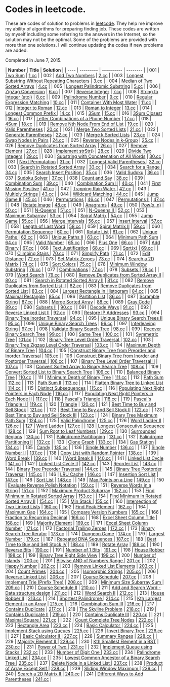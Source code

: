 Codes in leetcode.
==================
These are codes of solution to problems in [leetcode](https://www.leetcode.com).
They help me improve my ability of algorithms for preparing finding job. These codes are
written by myself including some referring to the answers in the Internet, so the solution 
may not be the optimal. Some of the problems are provided with more than one solutions.
I will continue updating the codes if new problems are added.

Completed in June 7, 2015.



|	 **Number**	|	**Title**	|	**Solution**	|
|	----	|  ---------    |  ----------  |  -------- |
|	001	|	[Two Sum](https://leetcode.com/problems/two-sum/)	|	[1.cc](https://github.com/tianmn2109/leetcode/blob/master/code_c%2B%2B/1/1.cpp)	|
|	002	|	[Add Two Numbers](https://leetcode.com/problems/add-two-numbers/)	|	[2.cc](https://github.com/tianmn2109/leetcode/blob/master/2/2.cpp)	|
|	003	|	[Longest Substring Without Repeating Characters](https://leetcode.com/problems/longest-substring-without-repeating-characters/)	|	[3.cc](https://github.com/tianmn2109/leetcode/blob/master/3/3.cpp)	|
|	004	|	[Median of Two Sorted Arrays](https://leetcode.com/problems/median-of-two-sorted-arrays/)	|	[4.cc](https://github.com/tianmn2109/leetcode/blob/master/code_c%2B%2B/4/4.cc)	|
|	005	|	[Longest Palindromic Substring](https://leetcode.com/problems/longest-palindromic-substring/)	|	[5.cc](https://github.com/tianmn2109/leetcode/blob/master/code_c%2B%2B/5/5.cpp)	|
|	006	|	[ZigZag Conversion](https://leetcode.com/problems/zigzag-conversion/)	|	[6.cc](https://github.com/tianmn2109/leetcode/blob/master/code_c%2B%2B/6/6.cpp)	|
|	007	|	[Reverse Integer](https://leetcode.com/problems/reverse-integer/)	|	[7.cc](https://github.com/tianmn2109/leetcode/blob/master/code_c%2B%2B/7/7.cc)	|
|	008	|	[String to Integer (atoi)](https://leetcode.com/problems/string-to-integer-atoi/)	|	[8.cc](	https://github.com/tianmn2109/leetcode/tree/master/code_c%2B%2B/8)	|
|	009	|	[Palindrome Number](https://leetcode.com/problems/palindrome-number/)	|	[9.cc](https://github.com/tianmn2109/leetcode/blob/master/code_c%2B%2B/9/9.cc)	|
|	010	|	[Regular Expression Matching](https://leetcode.com/problems/regular-expression-matching/)	|	[10.cc](https://github.com/tianmn2109/leetcode/blob/master/code_c%2B%2B/10/10.cc)	|
|	011	|	[Container With Most Water](https://leetcode.com/problems/container-with-most-water/)	|	[11.cc](https://github.com/tianmn2109/leetcode/blob/master/code_c%2B%2B/11/11.cc)	|
|	012	|	[Integer to Roman](https://leetcode.com/problems/integer-to-roman/)	|	[12.cc](https://github.com/tianmn2109/leetcode/blob/master/code_c%2B%2B/12/12.cc)	|
|	013	|	[Roman to Integer](https://leetcode.com/problems/roman-to-integer/)	|	[13.cc](https://github.com/tianmn2109/leetcode/blob/master/code_c%2B%2B/13/13.cc)	|
|	014	|	[Longest Common Prefix ](https://leetcode.com/problems/longest-common-prefix/)	|	[14.cc](https://github.com/tianmn2109/leetcode/blob/master/code_c%2B%2B/14/14.cpp)	|
|	015	|	[3Sum](https://leetcode.com/problems/3sum/)	|	[15.cc](https://github.com/tianmn2109/leetcode/blob/master/code_c%2B%2B/15/15.cc)	|
|	016	|	[3Sum Closest](https://leetcode.com/problems/3sum-closest/)	|	[16.cc](https://github.com/tianmn2109/leetcode/blob/master/code_c%2B%2B/16/16.cc)	|
|	017	|	[Letter Combinations of a Phone Number](https://leetcode.com/problems/letter-combinations-of-a-phone-number/)	|	[17.cc](https://github.com/tianmn2109/leetcode/blob/master/code_c%2B%2B/17/17.cc)	|
|	018	|	[4Sum](https://leetcode.com/problems/4sum/)	|	[18.cc](https://github.com/tianmn2109/leetcode/blob/master/code_c%2B%2B/18/18.cc)	|
|	019	|	[Remove Nth Node From End of List](https://leetcode.com/problems/remove-nth-node-from-end-of-list/)	|	[19.cc](https://github.com/tianmn2109/leetcode/blob/master/code_c%2B%2B/19/19.cc)	|
|	020	|	[Valid Parentheses](https://leetcode.com/problems/valid-parentheses/)	|	[20.cc](https://github.com/tianmn2109/leetcode/blob/master/code_c%2B%2B/20/20.cc)	|
|	021	|	[Merge Two Sorted Lists](https://leetcode.com/problems/merge-two-sorted-lists/)	|	[21.cc](https://github.com/tianmn2109/leetcode/blob/master/code_c%2B%2B/21/21.c)	|
|	022	|	[Generate Parentheses](https://leetcode.com/problems/generate-parentheses/)	|	[22.cc](https://github.com/tianmn2109/leetcode/blob/master/code_c%2B%2B/22/22.cc)	|
|	023	|	[Merge k Sorted Lists](https://leetcode.com/problems/merge-k-sorted-lists/)	|	[23.cc](https://github.com/tianmn2109/leetcode/blob/master/code_c%2B%2B/23/23.cc)	|
|	024	|	[Swap Nodes in Pairs](https://leetcode.com/problems/swap-nodes-in-pairs/)	|	[24.cc](https://github.com/tianmn2109/leetcode/blob/master/code_c%2B%2B/24/24.cc)	|
|	025	|	[Reverse Nodes in k-Group](https://leetcode.com/problems/reverse-nodes-in-k-group/)	|	[25.cc](https://github.com/tianmn2109/leetcode/blob/master/code_c%2B%2B/25/25.cc)	|
|	026	|	[Remove Duplicates from Sorted Array](https://leetcode.com/problems/remove-duplicates-from-sorted-array/)	|	[26.cc](https://github.com/tianmn2109/leetcode/blob/master/code_c%2B%2B/26/26.cc)	|
|	027	|	[Remove Element](https://leetcode.com/problems/remove-element/)	|	[27.cc](https://github.com/tianmn2109/leetcode/blob/master/code_c%2B%2B/27/27.cc)	|
|	028	|	[Implement strStr()](https://leetcode.com/problems/implement-strstr/)	|	[28.cc](https://github.com/tianmn2109/leetcode/blob/master/code_c%2B%2B/28/28.cc)	|
|	029	|	[Divide Two Integers](https://leetcode.com/problems/divide-two-integers/)	|	[29.cc](https://github.com/tianmn2109/leetcode/blob/master/code_c%2B%2B/29/29.cc)	|
|	030	|	[Substring with Concatenation of All Words](https://leetcode.com/problems/substring-with-concatenation-of-all-words/)	|	[30.cc](https://github.com/tianmn2109/leetcode/blob/master/code_c%2B%2B/30/30.cc)	|
|	031	|	[Next Permutation](https://leetcode.com/problems/next-permutation/)	|	[31.cc](https://github.com/tianmn2109/leetcode/blob/master/code_c%2B%2B/31/31.cc)	|
|	032	|	[Longest Valid Parentheses ](https://leetcode.com/problems/longest-valid-parentheses/)	|	[32.cc](https://github.com/tianmn2109/leetcode/blob/master/code_c%2B%2B/32/32.cc)	|
|	033	|	[Search in Rotated Sorted Array](https://leetcode.com/problems/search-in-rotated-sorted-array/)	|	[33.cc](https://github.com/tianmn2109/leetcode/blob/master/code_c%2B%2B/33/33.cc)	|
|	034	|	[Search for a Range ](https://leetcode.com/problems/search-for-a-range/)	|	[34.cc](https://github.com/tianmn2109/leetcode/blob/master/code_c%2B%2B/34/34.cc)	|
|	035	|	[Search Insert Position ](https://leetcode.com/problems/search-insert-position/)	|	[35.cc](https://github.com/tianmn2109/leetcode/blob/master/code_c%2B%2B/35/35.cc)	|
|	036	|	[Valid Sudoku](https://leetcode.com/problems/valid-sudoku/)	|	[36.cc](https://github.com/tianmn2109/leetcode/blob/master/code_c%2B%2B/36/36.cc)	|
|	037	|	[Sudoku Solver](https://leetcode.com/problems/sudoku-solver/)	|	[37.cc](https://github.com/tianmn2109/leetcode/blob/master/code_c%2B%2B/37/37.cc)	|
|	038	|	[Count and Say](https://leetcode.com/problems/count-and-say/)	|	[38.cc](https://github.com/tianmn2109/leetcode/blob/master/code_c%2B%2B/38/38.cc)	|
|	039	|	[Combination Sum](https://leetcode.com/problems/combination-sum/)	|	[39.cc](https://github.com/tianmn2109/leetcode/blob/master/code_c%2B%2B/39/39.cc)	|
|	040	|	[Combination Sum II](https://leetcode.com/problems/combination-sum-ii/)	|	[40.cc](https://github.com/tianmn2109/leetcode/blob/master/code_c%2B%2B/40/40.cc)	|
|	041	|	[First Missing Positive](https://leetcode.com/problems/first-missing-positive/)	|	[41.cc](https://github.com/tianmn2109/leetcode/blob/master/code_c%2B%2B/41/41.cc)	|
|	042	|	[Trapping Rain Water ](https://leetcode.com/problems/trapping-rain-water/)	|	[42.cc](https://github.com/tianmn2109/leetcode/blob/master/code_c%2B%2B/42/42.cc)	|
|	043	|	[Multiply Strings](https://leetcode.com/problems/multiply-strings/)	|	[43.cc](https://github.com/tianmn2109/leetcode/blob/master/code_c%2B%2B/43/43.cc)	|
|	044	|	[Wildcard Matching](https://leetcode.com/problems/wildcard-matching/)	|	[44.cc](https://github.com/tianmn2109/leetcode/blob/master/code_c%2B%2B/44/44.cc)	|
|	045	|	[Jump Game II](https://leetcode.com/problems/jump-game-ii/)	|	[45.cc](https://github.com/tianmn2109/leetcode/blob/master/code_c%2B%2B/45/45.cc)	|
|	046	|	[Permutations](https://leetcode.com/problems/permutations/)	|	[46.cc](https://github.com/tianmn2109/leetcode/blob/master/code_c%2B%2B/46/46.cc)	|
|	047	|	[Permutations II](https://leetcode.com/problems/permutations-ii/)	|	[47.cc](https://github.com/tianmn2109/leetcode/blob/master/code_c%2B%2B/47/47.c)	|
|	048	|	[Rotate Image](https://leetcode.com/problems/rotate-image/)	|	[48.cc](https://github.com/tianmn2109/leetcode/blob/master/code_c%2B%2B/48/48.cc)	|
|	049	|	[Anagrams](https://leetcode.com/problems/anagrams/)	|	[49.cc](https://github.com/tianmn2109/leetcode/blob/master/code_c%2B%2B/49/49.cc)	|
|	050	|	[Pow(x, n)](https://leetcode.com/problems/powx-n/)	|	[50.cc](https://github.com/tianmn2109/leetcode/blob/master/code_c%2B%2B/50/50.cc)	|
|	051	|	[N-Queens](https://leetcode.com/problems/n-queens/)	|	[51.cc](https://github.com/tianmn2109/leetcode/blob/master/code_c%2B%2B/51/51.cc)	|
|	051	|	[N-Queens II ](	https://leetcode.com/problems/n-queens-ii/)	|	[52.cc](https://github.com/tianmn2109/leetcode/blob/master/code_c%2B%2B/52/52.cc)	|
|	053	|	[Maximum Subarray](https://leetcode.com/problems/maximum-subarray/)	|	[53.cc](https://github.com/tianmn2109/leetcode/blob/master/code_c%2B%2B/53/53.cc)	|
|	054	|	[Spiral Matrix](https://leetcode.com/problems/spiral-matrix/)	|	[54.cc](https://github.com/tianmn2109/leetcode/blob/master/code_c%2B%2B/54/54.c)	|
|	055	|	[Jump Game](https://leetcode.com/problems/jump-game/)	|	[55.cc](https://github.com/tianmn2109/leetcode/blob/master/code_c%2B%2B/55/55.cc)	|
|	056	|	[Merge Intervals](https://leetcode.com/problems/merge-intervals/)	|	[56.cc](https://github.com/tianmn2109/leetcode/blob/master/code_c%2B%2B/56/56.cc)	|
|	057	|	[Insert Interval](https://leetcode.com/problems/insert-interval/)	|	[57.cc](https://github.com/tianmn2109/leetcode/blob/master/code_c%2B%2B/57/57.cc)	|
|	058	|	[Length of Last Word](https://leetcode.com/problems/length-of-last-word/)	|	[58.cc](https://github.com/tianmn2109/leetcode/blob/master/code_c%2B%2B/58/58.cc)	|
|	059	|	[Spiral Matrix II](https://leetcode.com/problems/spiral-matrix-ii/)	|	[59.cc](https://github.com/tianmn2109/leetcode/blob/master/code_c%2B%2B/59/59.cc)	|
|	060	|	[Permutation Sequence](https://leetcode.com/problems/permutation-sequence/)	|	[60.cc](https://github.com/tianmn2109/leetcode/blob/master/code_c%2B%2B/60/60.c)	|
|	061	|	[Rotate List](https://leetcode.com/problems/rotate-list/)	|	[61.cc](https://github.com/tianmn2109/leetcode/blob/master/code_c%2B%2B/61/61.cc)	|
|	062	|	[Unique Paths ](https://leetcode.com/problems/unique-paths/)	|	[62.cc](https://github.com/tianmn2109/leetcode/blob/master/code_c%2B%2B/62/62.cc)	|
|	063	|	[Unique Paths II](https://leetcode.com/problems/unique-paths-ii/)	|	[63.cc](https://github.com/tianmn2109/leetcode/blob/master/code_c%2B%2B/63/63.cc)	|
|	064	|	[Minimum Path Sum](https://leetcode.com/problems/minimum-path-sum/)	|	[64.cc](https://github.com/tianmn2109/leetcode/blob/master/code_c%2B%2B/64/64.cc)	|
|	065	|	[Valid Number](https://leetcode.com/problems/valid-number/)	|	[65.cc](https://github.com/tianmn2109/leetcode/blob/master/code_c%2B%2B/65/65.cc)	|
|	066	|	[Plus One](https://leetcode.com/problems/plus-one/)	|	[66.cc](https://github.com/tianmn2109/leetcode/blob/master/code_c%2B%2B/66/66.c)	|
|	067	|	[Add Binary](https://leetcode.com/problems/add-binary/)	|	[67.cc](https://github.com/tianmn2109/leetcode/blob/master/code_c%2B%2B/67/67.c)	|
|	068	|	[Text Justification](https://leetcode.com/problems/text-justification/)	|	[68.cc](https://github.com/tianmn2109/leetcode/blob/master/code_c%2B%2B/68/68.cc)	|
|	069	|	[Sqrt(x)](https://leetcode.com/problems/sqrtx/)	|	[69.cc](https://github.com/tianmn2109/leetcode/blob/master/code_c%2B%2B/69/69.cc)	|
|	070	|	[Climbing Stairs ](https://leetcode.com/problems/climbing-stairs/)	|	[70.cc](https://github.com/tianmn2109/leetcode/blob/master/code_c%2B%2B/70/70.cc)	|
|	071	|	[Simplify Path](https://leetcode.com/problems/simplify-path/)	|	[71.cc](https://github.com/tianmn2109/leetcode/blob/master/code_c%2B%2B/71/71.cc)	|
|	072	|	[Edit Distance](https://leetcode.com/problems/edit-distance/)	|	[72.cc](https://github.com/tianmn2109/leetcode/blob/master/code_c%2B%2B/72/72.cc)	|
|	073	|	[Set Matrix Zeroes](https://leetcode.com/problems/set-matrix-zeroes/)	|	[73.cc](https://github.com/tianmn2109/leetcode/blob/master/code_c%2B%2B/73/73.cc)	|
|	074	|	[Search a 2D Matrix](https://leetcode.com/problems/search-a-2d-matrix/)	|	[74.cc](https://github.com/tianmn2109/leetcode/blob/master/code_c%2B%2B/74/74.cc)	|
|	075	|	[Sort Colors](https://leetcode.com/problems/sort-colors/)	|	[75.cc](https://github.com/tianmn2109/leetcode/blob/master/code_c%2B%2B/75/75.cc)	|
|	076	|	[Minimum Window Substring](https://leetcode.com/problems/minimum-window-substring/)	|	[76.cc](https://github.com/tianmn2109/leetcode/blob/master/code_c%2B%2B/76/76.cc)	|
|	077	|	[Combinations](https://leetcode.com/problems/combinations/)	|	[77.cc](https://github.com/tianmn2109/leetcode/blob/master/code_c%2B%2B/77/77.cc)	|
|	078	|	[Subsets ](https://leetcode.com/problems/subsets/)	|	[78.cc](https://github.com/tianmn2109/leetcode/blob/master/code_c%2B%2B/78/78.cc)	|
|	079	|	[Word Search](https://leetcode.com/problems/word-search/)	|	[79.cc](https://github.com/tianmn2109/leetcode/blob/master/code_c%2B%2B/79/79.cc)	|
|	080	|	[Remove Duplicates from Sorted Array II](https://leetcode.com/problems/remove-duplicates-from-sorted-array-ii/)	|	[80.cc](https://github.com/tianmn2109/leetcode/blob/master/code_c%2B%2B/80/80.cc)	|
|	081	|	[Search in Rotated Sorted Array II](https://leetcode.com/problems/search-in-rotated-sorted-array-ii/)	|	[81.cc](https://github.com/tianmn2109/leetcode/blob/master/code_c%2B%2B/81/81.cc)	|
|	082	|	[Remove Duplicates from Sorted List II](https://leetcode.com/problems/remove-duplicates-from-sorted-list-ii/)	|	[82.cc](https://github.com/tianmn2109/leetcode/blob/master/code_c%2B%2B/82/82.cc)	|
|	083	|	[Remove Duplicates from Sorted List](https://leetcode.com/problems/remove-duplicates-from-sorted-list/)	|	[83.cc](https://github.com/tianmn2109/leetcode/blob/master/code_c%2B%2B/83/83.cc)	|
|	084	|	[Largest Rectangle in Histogram](https://leetcode.com/problems/largest-rectangle-in-histogram/)	|	[84.cc](https://github.com/tianmn2109/leetcode/blob/master/code_c%2B%2B/84/84.cc)	|
|	085	|	[Maximal Rectangle](https://leetcode.com/problems/maximal-rectangle/)	|	[85.cc](https://github.com/tianmn2109/leetcode/blob/master/code_c%2B%2B/85/85.cc)	|
|	086	|	[Partition List](https://leetcode.com/problems/partition-list/)	|	[86.cc](https://github.com/tianmn2109/leetcode/blob/master/code_c%2B%2B/86/86.cc)	|
|	087	|	[Scramble String](https://leetcode.com/problems/scramble-string/)	|	[87.cc](https://github.com/tianmn2109/leetcode/blob/master/code_c%2B%2B/87/87.cc)	|
|	088	|	[Merge Sorted Array](https://leetcode.com/problems/merge-sorted-array/)	|	[88.cc](https://github.com/tianmn2109/leetcode/blob/master/code_c%2B%2B/88/88.cc)	|
|	089	|	[Gray Code](https://leetcode.com/problems/gray-code/)	|	[89.cc](https://github.com/tianmn2109/leetcode/blob/master/code_c%2B%2B/89/89.cc)	|
|	090	|	[Subsets II](https://leetcode.com/problems/subsets-ii/)	|	[90.cc](https://github.com/tianmn2109/leetcode/blob/master/code_c%2B%2B/90/90.cc)	|
|	091	|	[Decode Ways](https://leetcode.com/problems/decode-ways/)	|	[91.cc](https://github.com/tianmn2109/leetcode/blob/master/code_c%2B%2B/91/91.cc)	|
|	092	|	[Reverse Linked List II](https://leetcode.com/problems/reverse-linked-list-ii/)	|	[92.cc](https://github.com/tianmn2109/leetcode/blob/master/code_c%2B%2B/92/92.cc)	|
|	093	|	[Restore IP Addresses](https://leetcode.com/problems/restore-ip-addresses/)	|	[93.cc](https://github.com/tianmn2109/leetcode/blob/master/code_c%2B%2B/93/93.cc)	|
|	094	|	[Binary Tree Inorder Traversal](https://leetcode.com/problems/binary-tree-inorder-traversal/)	|	[94.cc](https://github.com/tianmn2109/leetcode/blob/master/code_c%2B%2B/94/94.cc)	|
|	095	|	[Unique Binary Search Trees II](https://leetcode.com/problems/unique-binary-search-trees-ii/)	|	[95.cc](https://github.com/tianmn2109/leetcode/blob/master/code_c%2B%2B/95/95.cc)	|
|	096	|	[Unique Binary Search Trees](https://leetcode.com/problems/unique-binary-search-trees/)	|	[96.cc](https://github.com/tianmn2109/leetcode/blob/master/code_c%2B%2B/96/96.cc)	|
|	097	|	[Interleaving String](https://leetcode.com/problems/interleaving-string/)	|	[97.cc](https://github.com/tianmn2109/leetcode/blob/master/code_c%2B%2B/97/97.cc)	|
|	098	|	[Validate Binary Search Tree](https://leetcode.com/problems/validate-binary-search-tree/)	|	[98.cc](https://github.com/tianmn2109/leetcode/blob/master/code_c%2B%2B/98/98.cc)	|
|	099	|	[Recover Binary Search Tree](https://leetcode.com/problems/recover-binary-search-tree/)	|	[99.cc](https://github.com/tianmn2109/leetcode/blob/master/code_c%2B%2B/99/99.cc)	|
|	100	|	[Same Tree](https://leetcode.com/problems/same-tree/)	|	[100.cc](https://github.com/tianmn2109/leetcode/blob/master/code_c%2B%2B/100/100.cc)	|
|	101	|	[Symmetric Tree](https://leetcode.com/problems/symmetric-tree/)	|	[101.cc](https://github.com/tianmn2109/leetcode/blob/master/code_c%2B%2B/101/101.cc)	|
|	102	|	[Binary Tree Level Order Traversal ](https://leetcode.com/problems/binary-tree-level-order-traversal/)	|	[102.cc](https://github.com/tianmn2109/leetcode/blob/master/code_c%2B%2B/102/102.cc)	|
|	103	|	[Binary Tree Zigzag Level Order Traversal](https://leetcode.com/problems/binary-tree-zigzag-level-order-traversal/)	|	[103.cc](https://github.com/tianmn2109/leetcode/blob/master/code_c%2B%2B/103/103.cc)	|
|	104	|	[Maximum Depth of Binary Tree](https://leetcode.com/problems/maximum-depth-of-binary-tree/)	|	[104.cc](https://github.com/tianmn2109/leetcode/blob/master/code_c%2B%2B/104/104.cc)	|
|	105	|	[Construct Binary Tree from Preorder and Inorder Traversal](https://leetcode.com/problems/construct-binary-tree-from-preorder-and-inorder-traversal/)	|	[105.cc](https://github.com/tianmn2109/leetcode/blob/master/code_c%2B%2B/105/105.cc)	|
|	106	|	[Construct Binary Tree from Inorder and Postorder Traversal ](https://leetcode.com/problems/construct-binary-tree-from-inorder-and-postorder-traversal/)	|	[106.cc](https://github.com/tianmn2109/leetcode/blob/master/code_c%2B%2B/106/106.cc)	|
|	107	|	[Binary Tree Level Order Traversal II](https://leetcode.com/problems/binary-tree-level-order-traversal-ii/)	|	[107.cc](https://github.com/tianmn2109/leetcode/blob/master/code_c%2B%2B/107/107.cc)	|
|	108	|	[Convert Sorted Array to Binary Search Tree](https://leetcode.com/problems/convert-sorted-array-to-binary-search-tree/)	|	[108.cc](https://github.com/tianmn2109/leetcode/blob/master/code_c%2B%2B/108/108.cc)	|
|	109	|	[Convert Sorted List to Binary Search Tree](https://leetcode.com/problems/convert-sorted-list-to-binary-search-tree/)	|	[109.cc](https://github.com/tianmn2109/leetcode/blob/master/code_c%2B%2B/109/109.cc)	|
|	110	|	[Balanced Binary Tree](https://leetcode.com/problems/balanced-binary-tree/)	|	[110.cc](https://github.com/tianmn2109/leetcode/blob/master/code_c%2B%2B/110/110.cc)	|
|	111	|	[Minimum Depth of Binary Tree](https://leetcode.com/problems/minimum-depth-of-binary-tree/)	|	[111.cc](https://github.com/tianmn2109/leetcode/blob/master/code_c%2B%2B/111/111.cc)	|
|	112	|	[Path Sum](https://leetcode.com/problems/path-sum/)	|	[112.cc](https://github.com/tianmn2109/leetcode/blob/master/code_c%2B%2B/112/112.cc)	|
|	113	|	[Path Sum II](https://leetcode.com/problems/path-sum-ii/)	|	[113.cc](https://github.com/tianmn2109/leetcode/blob/master/code_c%2B%2B/113/113.cc)	|
|	114	|	[Flatten Binary Tree to Linked List](https://leetcode.com/problems/flatten-binary-tree-to-linked-list/)	|	[114.cc](https://github.com/tianmn2109/leetcode/blob/master/code_c%2B%2B/114/114.cc)	|
|	115	|	[Distinct Subsequences](https://leetcode.com/problems/distinct-subsequences/)	|	[115.cc](https://github.com/tianmn2109/leetcode/blob/master/code_c%2B%2B/115/115.cc)	|
|	116	|	[Populating Next Right Pointers in Each Node](https://leetcode.com/problems/populating-next-right-pointers-in-each-node/)	|	[116.cc](https://github.com/tianmn2109/leetcode/blob/master/code_c%2B%2B/116/116.cc)	|
|	117	|	[Populating Next Right Pointers in Each Node II](https://leetcode.com/problems/populating-next-right-pointers-in-each-node-ii/)	|	[117.cc](https://github.com/tianmn2109/leetcode/blob/master/code_c%2B%2B/117/117.cc)	|
|	118	|	[Pascal's Triangle](https://leetcode.com/problems/pascals-triangle/)	|	[118.cc](https://github.com/tianmn2109/leetcode/blob/master/code_c%2B%2B/118/118.cc)	|
|	119	|	[Pascal's Triangle II ](https://leetcode.com/problems/pascals-triangle-ii/)	|	[119.cc](https://github.com/tianmn2109/leetcode/blob/master/code_c%2B%2B/119/119.cc)	|
|	120	|	[Triangle](https://leetcode.com/problems/triangle/)	|	[120.cc](https://github.com/tianmn2109/leetcode/blob/master/code_c%2B%2B/120/120.cc)	|
|	121	|	[Best Time to Buy and Sell Stock](https://leetcode.com/problems/best-time-to-buy-and-sell-stock/)	|	[121.cc](https://github.com/tianmn2109/leetcode/blob/master/code_c%2B%2B/121/121.cc)	|
|	122	|	[Best Time to Buy and Sell Stock II](https://leetcode.com/problems/best-time-to-buy-and-sell-stock-ii/)	|	[122.cc](https://github.com/tianmn2109/leetcode/blob/master/code_c%2B%2B/122/122.cc)	|
|	123	|	[Best Time to Buy and Sell Stock III](https://leetcode.com/problems/best-time-to-buy-and-sell-stock-iii/)	|	[123.cc](https://github.com/tianmn2109/leetcode/blob/master/code_c%2B%2B/123/123.cc)	|
|	124	|	[Binary Tree Maximum Path Sum](https://leetcode.com/problems/binary-tree-maximum-path-sum/)	|	[124.cc](https://github.com/tianmn2109/leetcode/blob/master/code_c%2B%2B/124/124.cc)	|
|	125	|	[Valid Palindrome](https://leetcode.com/problems/valid-palindrome/)	|	[125.cc](https://github.com/tianmn2109/leetcode/blob/master/code_c%2B%2B/125/125.cc)	|
|	126	|	[Word Ladder II](https://leetcode.com/problems/word-ladder-ii/)	|	[126.cc](https://github.com/tianmn2109/leetcode/blob/master/code_c%2B%2B/126/126.cc)	|
|	127	|	[Word Ladder](https://leetcode.com/problems/word-ladder/)	|	[127.cc](https://github.com/tianmn2109/leetcode/blob/master/code_c%2B%2B/127/127.cc)	|
|	128	|	[Longest Consecutive Sequence ](https://leetcode.com/problems/longest-consecutive-sequence/)	|	[128.cc](https://github.com/tianmn2109/leetcode/blob/master/code_c%2B%2B/128/128.cc)	|
|	129	|	[Sum Root to Leaf Numbers](https://leetcode.com/problems/sum-root-to-leaf-numbers/)	|	[129.cc](https://github.com/tianmn2109/leetcode/blob/master/code_c%2B%2B/129/129.cc)	|
|	130	|	[Surrounded Regions](https://leetcode.com/problems/surrounded-regions/)	|	[130.cc](https://github.com/tianmn2109/leetcode/blob/master/code_c%2B%2B/130/130.cc)	|
|	131	|	[Palindrome Partitioning](https://leetcode.com/problems/palindrome-partitioning/)	|	[131.cc](https://github.com/tianmn2109/leetcode/blob/master/code_c%2B%2B/131/131.cc)	|
|	132	|	[Palindrome Partitioning II](https://leetcode.com/problems/palindrome-partitioning-ii/)	|	[132.cc](https://github.com/tianmn2109/leetcode/blob/master/code_c%2B%2B/132/132.cc)	|
|	133	|	[Clone Graph](https://leetcode.com/problems/clone-graph/)	|	[133.cc](https://github.com/tianmn2109/leetcode/blob/master/code_c%2B%2B/133/133.cc)	|
|	134	|	[Gas Station](https://leetcode.com/problems/gas-station/)	|	[134.cc](https://github.com/tianmn2109/leetcode/blob/master/code_c%2B%2B/134/134.cc)	|
|	135	|	[Candy](https://leetcode.com/problems/candy/)	|	[135.cc](https://github.com/tianmn2109/leetcode/blob/master/code_c%2B%2B/135/135.cc)	|
|	136	|	[Single Number](https://leetcode.com/problems/single-number/)	|	[136.cc](https://github.com/tianmn2109/leetcode/blob/master/code_c%2B%2B/136/136.cc)	|
|	137	|	[Single Number II](https://leetcode.com/problems/single-number-ii/)	|	[137.cc](https://github.com/tianmn2109/leetcode/blob/master/code_c%2B%2B/137/137.cc)	|
|	138	|	[Copy List with Random Pointer](https://leetcode.com/problems/copy-list-with-random-pointer/)	|	[138.cc](https://github.com/tianmn2109/leetcode/blob/master/code_c%2B%2B/138/138.cc)	|
|	139	|	[Word Break](https://leetcode.com/problems/word-break/)	|	[139.cc](https://github.com/tianmn2109/leetcode/blob/master/code_c%2B%2B/139/139.cc)	|
|	140	|	[Word Break II](https://leetcode.com/problems/word-break-ii/)	|	[140.cc](https://github.com/tianmn2109/leetcode/blob/master/code_c%2B%2B/140/140.cc)	|
|	141	|	[Linked List Cycle](https://leetcode.com/problems/linked-list-cycle/)	|	[141.cc](https://github.com/tianmn2109/leetcode/blob/master/code_c%2B%2B/141/141.cc)	|
|	142	|	[Linked List Cycle II](https://leetcode.com/problems/linked-list-cycle-ii/)	|	[142.cc](https://github.com/tianmn2109/leetcode/blob/master/code_c%2B%2B/142/142.cc)	|
|	143	|	[Reorder List](https://leetcode.com/problems/reorder-list/)	|	[143.cc](https://github.com/tianmn2109/leetcode/blob/master/code_c%2B%2B/143/143.cc)	|
|	144	|	[Binary Tree Preorder Traversal](https://leetcode.com/problems/binary-tree-preorder-traversal/)	|	[144.cc](https://github.com/tianmn2109/leetcode/blob/master/code_c%2B%2B/144/144.cc)	|
|	145	|	[Binary Tree Postorder Traversal](https://leetcode.com/problems/binary-tree-postorder-traversal/)	|	[145.cc](https://github.com/tianmn2109/leetcode/blob/master/code_c%2B%2B/145/145.cc)	|
|	146	|	[LRU Cache](https://leetcode.com/problems/lru-cache/)	|	[146.cc](https://github.com/tianmn2109/leetcode/blob/master/code_c%2B%2B/146/146.cc)	|
|	147	|	[Insertion Sort List](https://leetcode.com/problems/insertion-sort-list/)	|	[147.cc](https://github.com/tianmn2109/leetcode/blob/master/code_c%2B%2B/147/147.cc)	|
|	148	|	[Sort List](https://leetcode.com/problems/sort-list/)	|	[148.cc](https://github.com/tianmn2109/leetcode/blob/master/code_c%2B%2B/148/148.cc)	|
|	149	|	[Max Points on a Line](https://leetcode.com/problems/max-points-on-a-line/)	|	[149.cc](https://github.com/tianmn2109/leetcode/blob/master/code_c%2B%2B/149/149.cc)	|
|	150	|	[Evaluate Reverse Polish Notation](https://leetcode.com/problems/evaluate-reverse-polish-notation/)	|	[150.cc](https://github.com/tianmn2109/leetcode/blob/master/code_c%2B%2B/150/150.cc)	|
|	151	|	[Reverse Words in a String](https://leetcode.com/problems/reverse-words-in-a-string/)	|	[151.cc](https://github.com/tianmn2109/leetcode/blob/master/code_c%2B%2B/151/151.cc)	|
|	152	|	[Maximum Product Subarray](https://leetcode.com/problems/maximum-product-subarray/)	|	[152.cc](https://github.com/tianmn2109/leetcode/blob/master/code_c%2B%2B/152/152.cc)	|
|	153	|	[Find Minimum in Rotated Sorted Array](https://leetcode.com/problems/find-minimum-in-rotated-sorted-array/)	|	[153.cc](https://github.com/tianmn2109/leetcode/blob/master/code_c%2B%2B/153/153.cc)	|
|	154	|	[Find Minimum in Rotated Sorted Array II](https://leetcode.com/problems/find-minimum-in-rotated-sorted-array-ii/)	|	[154.cc](https://github.com/tianmn2109/leetcode/blob/master/code_c%2B%2B/154/154.cc)	|
|	155	|	[Min Stack ](https://leetcode.com/problems/min-stack/)	|	[155.cc](https://github.com/tianmn2109/leetcode/blob/master/code_c%2B%2B/155/155.cc)	|
|	160	|	[Intersection of Two Linked Lists](https://leetcode.com/problems/intersection-of-two-linked-lists/)	|	[160.cc](https://github.com/tianmn2109/leetcode/blob/master/code_c%2B%2B/160/160.cc)	|
|	162	|	[Find Peak Element](https://leetcode.com/problems/find-peak-element/)	|	[162.cc](https://github.com/tianmn2109/leetcode/blob/master/code_c%2B%2B/162/162.cc)	|
|	164	|	[Maximum Gap](https://leetcode.com/problems/maximum-gap/)	|	[164.cc](https://github.com/tianmn2109/leetcode/blob/master/code_c%2B%2B/164/164.cc)	|
|	165	|	[Compare Version Numbers](https://leetcode.com/problems/compare-version-numbers/)	|	[165.cc](https://github.com/tianmn2109/leetcode/blob/master/code_c%2B%2B/165/165.cc)	|
|	166	|	[Fraction to Recurring Decimal](https://leetcode.com/problems/fraction-to-recurring-decimal/)	|	[166.cc](https://github.com/tianmn2109/leetcode/blob/master/code_c%2B%2B/166/66.cc)	|
|	168	|	[Excel Sheet Column Title](https://leetcode.com/problems/excel-sheet-column-title/)	|	[168.cc](https://github.com/tianmn2109/leetcode/blob/master/code_c%2B%2B/168/168.cc)	|
|	169	|	[Majority Element](https://leetcode.com/problems/majority-element/)	|	[169.cc](https://github.com/tianmn2109/leetcode/blob/master/code_c%2B%2B/169/169.cc)	|
|	171	|	[Excel Sheet Column Number](https://leetcode.com/problems/excel-sheet-column-number/)	|	[171.cc](https://github.com/tianmn2109/leetcode/blob/master/code_c%2B%2B/171/171.cc)	|
|	172	|	[Factorial Trailing Zeroes](https://leetcode.com/problems/factorial-trailing-zeroes/)	|	[172.cc](https://github.com/tianmn2109/leetcode/blob/master/code_c%2B%2B/172/172.cc)	|
|	173	|	[Binary Search Tree Iterator](https://leetcode.com/problems/binary-search-tree-iterator/)	|	[173.cc](https://github.com/tianmn2109/leetcode/blob/master/code_c%2B%2B/173/173.cc)	|
|	174	|	[Dungeon Game](https://leetcode.com/problems/dungeon-game/)	|	[174.cc](https://github.com/tianmn2109/leetcode/blob/master/code_c%2B%2B/174/174.cc)	|
|	179	|	[Largest Number](https://leetcode.com/problems/largest-number/)	|	[179.cc](https://github.com/tianmn2109/leetcode/blob/master/code_c%2B%2B/179/179.cc)	|
|	187	|	[Repeated DNA Sequences ](https://leetcode.com/problems/repeated-dna-sequences/)	|	[187.cc](https://github.com/tianmn2109/leetcode/blob/master/code_c%2B%2B/187/187.cc)	|
|	188	|	[Best Time to Buy and Sell Stock IV](https://leetcode.com/problems/best-time-to-buy-and-sell-stock-iv/)	|	[188.cc](https://github.com/tianmn2109/leetcode/blob/master/code_c%2B%2B/188/188.cc)	|
|	189	|	[Rotate Array](https://leetcode.com/problems/rotate-array/)	|	[189.cc](https://github.com/tianmn2109/leetcode/blob/master/code_c%2B%2B/189/189.cc)	|
|	190	|	[Reverse Bits](https://leetcode.com/problems/reverse-bits/)	|	[190.cc](https://github.com/tianmn2109/leetcode/blob/master/code_c%2B%2B/190/190.cc)	|
|	191	|	[Number of 1 Bits](https://leetcode.com/problems/number-of-1-bits/)	|	[191.cc](https://github.com/tianmn2109/leetcode/blob/master/code_c%2B%2B/191/191.cc)	|
|	198	|	[House Robber](https://leetcode.com/problems/house-robber/)	|	[198.cc](https://github.com/tianmn2109/leetcode/blob/master/code_c%2B%2B/198/198.cc)	|
|	199	|	[Binary Tree Right Side View](https://leetcode.com/problems/binary-tree-right-side-view/)	|	[199.cc](https://github.com/tianmn2109/leetcode/blob/master/code_c%2B%2B/199/199.cc)	|
|	200	|	[Number of Islands](https://leetcode.com/problems/number-of-islands/)	|	[200.cc](https://github.com/tianmn2109/leetcode/blob/master/code_c%2B%2B/200/200.cc)	|
|	201	|	[Bitwise AND of Numbers Range ](https://leetcode.com/problems/bitwise-and-of-numbers-range/)	|	[201.cc](https://github.com/tianmn2109/leetcode/blob/master/code_c%2B%2B/201/201.cc)	|
|	202	|	[Happy Number](https://leetcode.com/problems/happy-number/)	|	[202.cc](https://github.com/tianmn2109/leetcode/blob/master/code_c%2B%2B/202/202.cc)	|
|	203	|	[Remove Linked List Elements](https://leetcode.com/problems/remove-linked-list-elements/)	|	[203.cc](https://github.com/tianmn2109/leetcode/blob/master/code_c%2B%2B/203/203.cc)	|
|	204	|	[Count Primes](https://leetcode.com/problems/count-primes/)	|	[204.cc](https://github.com/tianmn2109/leetcode/blob/master/code_c%2B%2B/204/204.cc)	|
|	205	|	[Isomorphic Strings](https://leetcode.com/problems/isomorphic-strings/)	|	[205.cc](https://github.com/tianmn2109/leetcode/blob/master/code_c%2B%2B/205/205.cc)	|
|	206	|	[Reverse Linked List](https://leetcode.com/problems/reverse-linked-list/)	|	[206.cc](https://github.com/tianmn2109/leetcode/blob/master/code_c%2B%2B/206/206.cc)	|
|	207	|	[Course Schedule](https://leetcode.com/problems/course-schedule/)	|	[207.cc](https://github.com/tianmn2109/leetcode/blob/master/code_c%2B%2B/207/207.cc)	|
|	208	|	[Implement Trie (Prefix Tree)](https://leetcode.com/problems/implement-trie-prefix-tree/)	|	[208.cc](https://github.com/tianmn2109/leetcode/blob/master/code_c%2B%2B/208/208.cc)	|
|	209	|	[Minimum Size Subarray Sum ](https://leetcode.com/problems/minimum-size-subarray-sum/)	|	[209.cc](https://github.com/tianmn2109/leetcode/blob/master/code_c%2B%2B/209/209.cc)	|
|	210	|	[Course Schedule II](https://leetcode.com/problems/course-schedule-ii/)	|	[210.cc](https://github.com/tianmn2109/leetcode/blob/master/code_c%2B%2B/210/210.cc)	|
|	211	|	[Add and Search Word - Data structure design](https://leetcode.com/problems/add-and-search-word-data-structure-design/)	|	[211.cc](https://github.com/tianmn2109/leetcode/blob/master/code_c%2B%2B/211/211.cc)	|
|	212	|	[Word Search II](https://leetcode.com/problems/word-search-ii/)	|	[212.cc](https://github.com/tianmn2109/leetcode/blob/master/code_c%2B%2B/212/212.cc)	|
|	213	|	[House Robber II](https://leetcode.com/problems/house-robber-ii/)	|	[213.cc](https://github.com/tianmn2109/leetcode/blob/master/code_c%2B%2B/213/213.cc)	|
|	214	|	[Shortest Palindrome ](https://leetcode.com/problems/shortest-palindrome/)	|	[214.cc](https://github.com/tianmn2109/leetcode/blob/master/code_c%2B%2B/214/214.cc)	|
|	215	|	[Kth Largest Element in an Array](https://leetcode.com/problems/kth-largest-element-in-an-array/)	|	[215.cc](https://github.com/tianmn2109/leetcode/blob/master/code_c%2B%2B/215/215.cc)	|
|	216	|	[Combination Sum III](https://leetcode.com/problems/combination-sum-iii/)	|	[216.cc](https://github.com/tianmn2109/leetcode/blob/master/code_c%2B%2B/216/216.cc)	|
|	217	|	[Contains Duplicate](https://leetcode.com/problems/contains-duplicate/)	|	[217.cc](https://github.com/tianmn2109/leetcode/blob/master/code_c%2B%2B/217/217.cc)	|
|	218	|	[The Skyline Problem](https://leetcode.com/problems/the-skyline-problem/)	|	[218.cc](https://github.com/tianmn2109/leetcode/blob/master/code_c%2B%2B/218/218.cc)	|
|	219	|	[Contains Duplicate II](https://leetcode.com/problems/contains-duplicate-ii/)	|	[219.cc](https://github.com/tianmn2109/leetcode/blob/master/code_c%2B%2B/219/219.cc)	|
|	220	|	[Contains Duplicate III](https://leetcode.com/problems/contains-duplicate-iii/)	|	[220.cc](https://github.com/tianmn2109/leetcode/blob/master/code_c%2B%2B/220/220.cc)	|
|	221	|	[Maximal Square ](https://leetcode.com/problems/maximal-square/)	|	[221.cc](https://github.com/tianmn2109/leetcode/blob/master/code_c%2B%2B/221/221.cc)	|
|	222	|	[Count Complete Tree Nodes](https://leetcode.com/problems/count-complete-tree-nodes/)	|	[222.cc](https://github.com/tianmn2109/leetcode/blob/master/code_c%2B%2B/222/222.cc)	|
|	223	|	[Rectangle Area](https://leetcode.com/problems/rectangle-area/)	|	[223.cc](https://github.com/tianmn2109/leetcode/blob/master/code_c%2B%2B/223/223.cc)	|
|	224	|	[Basic Calculator ](https://leetcode.com/problems/basic-calculator/)	|	[224.cc](https://github.com/tianmn2109/leetcode/blob/master/code_c%2B%2B/224/224.cc)	|
|	225	|	[Implement Stack using Queues](https://leetcode.com/problems/implement-stack-using-queues/)	|	[225.cc](https://github.com/tianmn2109/leetcode/blob/master/code_c%2B%2B/225/225.cc)	|
|	226	|	[Invert Binary Tree ](https://leetcode.com/problems/invert-binary-tree/)	|	[226.cc](https://github.com/tianmn2109/leetcode/blob/master/code_c%2B%2B/226/226.cc)	|
|	227	|	[Basic Calculator II ](https://leetcode.com/problems/basic-calculator-ii/)	|	[227.cc](https://github.com/tianmn2109/leetcode/blob/master/code_c%2B%2B/227/227.cc)	|
|	228	|	[Summary Ranges](https://leetcode.com/problems/summary-ranges/)	|	[228.cc](https://github.com/tianmn2109/leetcode/blob/master/code_c%2B%2B/228/228.cc)	|
|	229	|	[Majority Element II ](https://leetcode.com/problems/majority-element-ii/)	|	[229.cc](https://github.com/tianmn2109/leetcode/blob/master/code_c%2B%2B/229/229.cc)	|
|	230	|	[Kth Smallest Element in a BST](https://leetcode.com/problems/kth-smallest-element-in-a-bst/)	|	[230.cc](https://github.com/tianmn2109/leetcode/blob/master/code_c%2B%2B/230/230.cc)	|
|	231	|	[Power of Two ](https://leetcode.com/problems/power-of-two/)	|	[231.cc](https://github.com/tianmn2109/leetcode/blob/master/code_c%2B%2B/231/231.cc)	|
|	232	|	[Implement Queue using Stacks ](https://leetcode.com/problems/implement-queue-using-stacks/)	|	[232.cc](https://github.com/tianmn2109/leetcode/blob/master/code_c%2B%2B/232/232.cc)	|
|	233	|	[Number of Digit One ](https://leetcode.com/problems/number-of-digit-one/)	|	[233.cc](https://github.com/tianmn2109/leetcode/blob/master/code_c%2B%2B/233/233.cc)	|
|	234	|	[Palindrome Linked List](https://leetcode.com/problems/palindrome-linked-list/)	|	[234.cc](https://github.com/tianmn2109/leetcode/blob/master/code_c%2B%2B/234/234.cc)	|
|	235	|	[Lowest Common Ancestor of a Binary Search Tree ](https://leetcode.com/problems/lowest-common-ancestor-of-a-binary-search-tree/)	|	[235.cc](https://github.com/tianmn2109/leetcode/blob/master/code_c%2B%2B/235/235.cc)	|
|	237	|	[Delete Node in a Linked List ](https://leetcode.com/problems/delete-node-in-a-linked-list/)	|	[237.cc](https://github.com/tianmn2109/leetcode/blob/master/code_c%2B%2B/237/237.cc)	|
|	238	|	[Product of Array Except Self ](https://leetcode.com/problems/product-of-array-except-self/)	|	[238.cc](https://github.com/tianmn2109/leetcode/blob/master/code_c%2B%2B/238/238.cc)	|
|	239	|	[Sliding Window Maximum ](https://leetcode.com/problems/sliding-window-maximum/)	|	[239.cc](https://github.com/tianmn2109/leetcode/blob/master/code_c%2B%2B/239/239.cc)	|
|	240	|	[Search a 2D Matrix II ](https://leetcode.com/problems/search-a-2d-matrix-ii/)	|	[240.cc](https://github.com/tianmn2109/leetcode/blob/master/code_c%2B%2B/240/240.cc)	|
|	241	|	[Different Ways to Add Parentheses](https://leetcode.com/problems/different-ways-to-add-parentheses/)	|	[241.cc](https://github.com/tianmn2109/leetcode/blob/master/code_c%2B%2B/241/241.cc)	|
